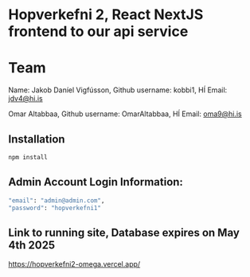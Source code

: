 # Hopverkefni 2, React NextJS frontend to our api service

# Team
Name: Jakob Daníel Vigfússon, Github username: kobbi1,  HÍ Email: jdv4@hi.is

Omar Altabbaa, Github username: OmarAltabbaa, HÍ Email: oma9@hi.is


## Installation

```bash
npm install
```

## Admin Account Login Information:
```bash
"email": "admin@admin.com",
"password": "hopverkefni1"
```

## Link to running site, Database expires on May 4th 2025

https://hopverkefni2-omega.vercel.app/ 